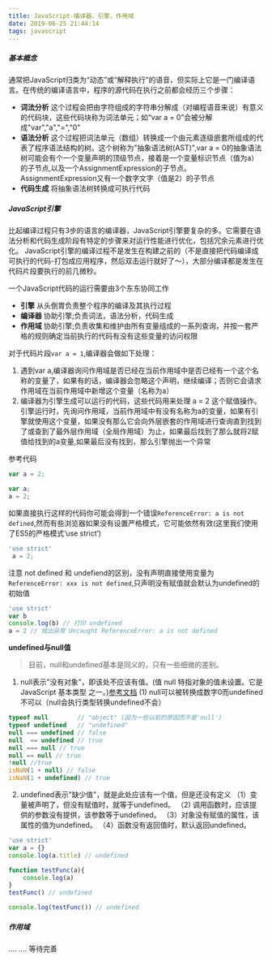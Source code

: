 ```yaml
---
title: JavaScript-编译器，引擎，作用域
date: 2019-06-25 21:44:14
tags: javascript
---
```


##### 基本概念
通常把JavaScript归类为“动态”或“解释执行”的语音，但实际上它是一门编译语言。在传统的编译语言中，程序的源代码在执行之前都会经历三个步骤：
* **词法分析**
    这个过程会把由字符组成的字符串分解成（对编程语音来说）有意义的代码块，这些代码块称为词法单元；如“var a = 0”会被分解成"var","a","=","0"
* **语法分析**
    这个过程把词法单元（数组）转换成一个由元素逐级嵌套所组成的代表了程序语法结构的树。这个树称为"抽象语法树(AST)",var a = 0的抽象语法树可能会有个一个变量声明的顶级节点，接着是一个变量标识节点（值为a）的子节点,以及一个AssignmentExpression的子节点。AssignmentExpression又有一个数字文字（值是2）的子节点
* **代码生成**
    将抽象语法树转换成可执行代码

##### JavaScript引擎
比起编译过程只有3步的语言的编译器，JavaScript引擎要复杂的多。它需要在语法分析和代码生成阶段有特定的步骤来对运行性能进行优化，包括冗余元素进行优化。
JavaScript引擎的编译过程不是发生在构建之前的（不是直接把代码编译成可执行的代码-打包成应用程序，然后双击运行就好了～），大部分编译都是发生在代码片段要执行的前几微秒。

一个JavaScript代码的运行需要由3个东东协同工作
* **引擎**
从头倒胃负责整个程序的编译及其执行过程
* **编译器**
协助引擎;负责词法，语法分析，代码生成
* **作用域**
协助引擎;负责收集和维护由所有变量组成的一系列查询，并按一套严格的规则确定当前执行的代码有没有这些变量的访问权限

对于代码片段`var a = 1`,编译器会做如下处理：
1. 遇到var a,编译器询问作用域是否已经在当前作用域中是否已经有一个这个名称的变量了，如果有的话，编译器会忽略这个声明，继续编译；否则它会请求作用域在当前作用域中新增这个变量（名称为a）
2. 编译器为引擎生成可以运行的代码，这些代码用来处理 a = 2 这个赋值操作。引擎运行时，先询问作用域，当前作用域中有没有名称为a的变量，如果有引擎就使用这个变量，如果没有那么它会向外层嵌套的作用域进行查询直到找到了或查到了最外层作用域（全局作用域）为止，如果最后找到了那么就将2赋值给找到的a变量,如果最后没有找到，那么引擎抛出一个异常

参考代码

```js
var a = 2;
```

```js
var a;
a = 2;
```

如果直接执行这样的代码你可能会得到一个错误`ReferenceError: a is not defined`,然而有些浏览器如果没有设置严格模式，它可能依然有效(这里我们使用了ES5的严格模式‘use strict’)
```js
'use strict'
 a = 2;
```

注意 not defined 和 undefiend的区别，没有声明直接使用变量为`ReferenceError: xxx is not defined`,只声明没有赋值就会默认为undefined的初始值

```js
'use strict'
var b
console.log(b) // 打印 undefined
a = 2 // 抛出异常 Uncaught ReferenceError: a is not defined
```

**undefined与null值**
> 目前，null和undefined基本是同义的，只有一些细微的差别。
1. null表示"没有对象"，即该处不应该有值。(值 null 特指对象的值未设置。它是 JavaScript 基本类型 之一。)[参考文档](https://developer.mozilla.org/zh-CN/docs/Web/JavaScript/Reference/Global_Objects/null)
 (1) null可以被转换成数字0而undefined不可以（null会执行类型转换undefined不会）
 ```js
typeof null        // "object" (因为一些以前的原因而不是'null')
typeof undefined   // "undefined"
null === undefined // false
null  == undefined // true
null === null // true
null == null // true
!null //true
isNaN(1 + null) // false
isNaN(1 + undefined) // true
 ```
2. undefined表示"缺少值"，就是此处应该有一个值，但是还没有定义
（1）变量被声明了，但没有赋值时，就等于undefined。
（2) 调用函数时，应该提供的参数没有提供，该参数等于undefined。
（3）对象没有赋值的属性，该属性的值为undefined。
（4）函数没有返回值时，默认返回undefined。
 ```js
 'use strict'
 var a = {}
 console.log(a.title) // undefined

 function testFunc(a){
     console.log(a)
 }
 testFunc() // undefined

 console.log(testFunc()) // undefined
 ```

##### 作用域
....
....
等待完善

    
